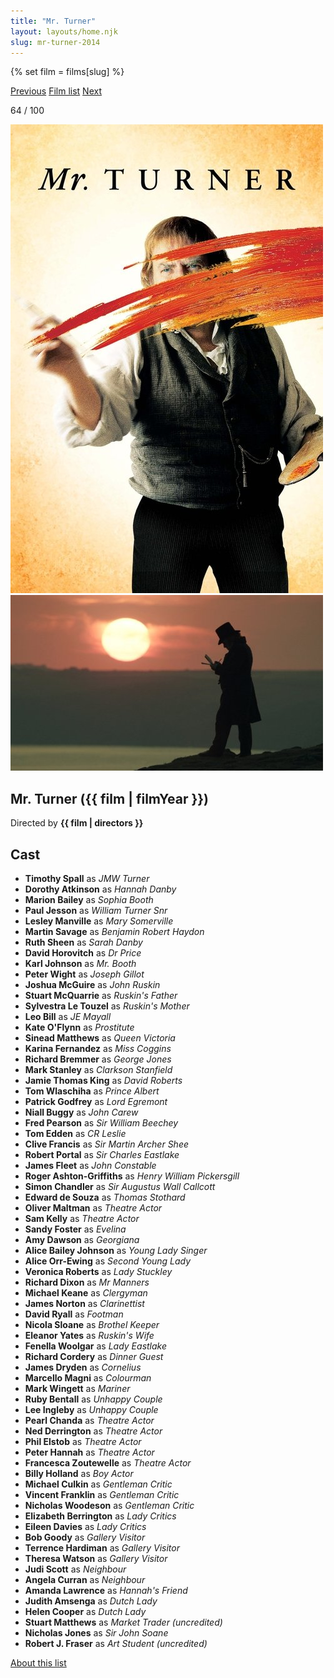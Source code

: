```yaml
---
title: "Mr. Turner"
layout: layouts/home.njk
slug: mr-turner-2014
---
```


{% set film = films[slug] %}

<nav class="films">
  <a class="prev" href="../the-grand-budapest-hotel-2014">Previous</a>
  <a href="../">Film list</a>
  <a class="next" href="../interstellar-2014">Next</a>
</nav>

<p>64 / 100</p>

<article class="film">
  <div class="backdrop-and-poster">
    <img class="poster" src="../films/posters/mr-turner-2014.jpg" alt="">
    <img class="backdrop" src="../films/backdrops/mr-turner-2014.jpg" alt="">
  </div>

  <h1>Mr. Turner ({{ film | filmYear }})</h1>

  <p class="director">
    Directed by <strong>{{ film | directors }}</strong>
  </p>


  <h2>
    Cast
  </h2>
  <ul>
            <li><strong>Timothy Spall</strong> as <em>JMW Turner</em></li>
        <li><strong>Dorothy Atkinson</strong> as <em>Hannah Danby</em></li>
        <li><strong>Marion Bailey</strong> as <em>Sophia Booth</em></li>
        <li><strong>Paul Jesson</strong> as <em>William Turner Snr</em></li>
        <li><strong>Lesley Manville</strong> as <em>Mary Somerville</em></li>
        <li><strong>Martin Savage</strong> as <em>Benjamin Robert Haydon</em></li>
        <li><strong>Ruth Sheen</strong> as <em>Sarah Danby</em></li>
        <li><strong>David Horovitch</strong> as <em>Dr Price</em></li>
        <li><strong>Karl Johnson</strong> as <em>Mr. Booth</em></li>
        <li><strong>Peter Wight</strong> as <em>Joseph Gillot</em></li>
        <li><strong>Joshua McGuire</strong> as <em>John Ruskin</em></li>
        <li><strong>Stuart McQuarrie</strong> as <em>Ruskin's Father</em></li>
        <li><strong>Sylvestra Le Touzel</strong> as <em>Ruskin's Mother</em></li>
        <li><strong>Leo Bill</strong> as <em>JE Mayall</em></li>
        <li><strong>Kate O'Flynn</strong> as <em>Prostitute</em></li>
        <li><strong>Sinead Matthews</strong> as <em>Queen Victoria</em></li>
        <li><strong>Karina Fernandez</strong> as <em>Miss Coggins</em></li>
        <li><strong>Richard Bremmer</strong> as <em>George Jones</em></li>
        <li><strong>Mark Stanley</strong> as <em>Clarkson Stanfield</em></li>
        <li><strong>Jamie Thomas King</strong> as <em>David Roberts</em></li>
        <li><strong>Tom Wlaschiha</strong> as <em>Prince Albert</em></li>
        <li><strong>Patrick Godfrey</strong> as <em>Lord Egremont</em></li>
        <li><strong>Niall Buggy</strong> as <em>John Carew</em></li>
        <li><strong>Fred Pearson</strong> as <em>Sir William Beechey</em></li>
        <li><strong>Tom Edden</strong> as <em>CR Leslie</em></li>
        <li><strong>Clive Francis</strong> as <em>Sir Martin Archer Shee</em></li>
        <li><strong>Robert Portal</strong> as <em>Sir Charles Eastlake</em></li>
        <li><strong>James Fleet</strong> as <em>John Constable</em></li>
        <li><strong>Roger Ashton-Griffiths</strong> as <em>Henry William Pickersgill</em></li>
        <li><strong>Simon Chandler</strong> as <em>Sir Augustus Wall Callcott</em></li>
        <li><strong>Edward de Souza</strong> as <em>Thomas Stothard</em></li>
        <li><strong>Oliver Maltman</strong> as <em>Theatre Actor</em></li>
        <li><strong>Sam Kelly</strong> as <em>Theatre Actor</em></li>
        <li><strong>Sandy Foster</strong> as <em>Evelina</em></li>
        <li><strong>Amy Dawson</strong> as <em>Georgiana</em></li>
        <li><strong>Alice Bailey Johnson</strong> as <em>Young Lady Singer</em></li>
        <li><strong>Alice Orr-Ewing</strong> as <em>Second Young Lady</em></li>
        <li><strong>Veronica Roberts</strong> as <em>Lady Stuckley</em></li>
        <li><strong>Richard Dixon</strong> as <em>Mr Manners</em></li>
        <li><strong>Michael Keane</strong> as <em>Clergyman</em></li>
        <li><strong>James Norton</strong> as <em>Clarinettist</em></li>
        <li><strong>David Ryall</strong> as <em>Footman</em></li>
        <li><strong>Nicola Sloane</strong> as <em>Brothel Keeper</em></li>
        <li><strong>Eleanor Yates</strong> as <em>Ruskin's Wife</em></li>
        <li><strong>Fenella Woolgar</strong> as <em>Lady Eastlake</em></li>
        <li><strong>Richard Cordery</strong> as <em>Dinner Guest</em></li>
        <li><strong>James Dryden</strong> as <em>Cornelius</em></li>
        <li><strong>Marcello Magni</strong> as <em>Colourman</em></li>
        <li><strong>Mark Wingett</strong> as <em>Mariner</em></li>
        <li><strong>Ruby Bentall</strong> as <em>Unhappy Couple</em></li>
        <li><strong>Lee Ingleby</strong> as <em>Unhappy Couple</em></li>
        <li><strong>Pearl Chanda</strong> as <em>Theatre Actor</em></li>
        <li><strong>Ned Derrington</strong> as <em>Theatre Actor</em></li>
        <li><strong>Phil Elstob</strong> as <em>Theatre Actor</em></li>
        <li><strong>Peter Hannah</strong> as <em>Theatre Actor</em></li>
        <li><strong>Francesca Zoutewelle</strong> as <em>Theatre Actor</em></li>
        <li><strong>Billy Holland</strong> as <em>Boy Actor</em></li>
        <li><strong>Michael Culkin</strong> as <em>Gentleman Critic</em></li>
        <li><strong>Vincent Franklin</strong> as <em>Gentleman Critic</em></li>
        <li><strong>Nicholas Woodeson</strong> as <em>Gentleman Critic</em></li>
        <li><strong>Elizabeth Berrington</strong> as <em>Lady Critics</em></li>
        <li><strong>Eileen Davies</strong> as <em>Lady Critics</em></li>
        <li><strong>Bob Goody</strong> as <em>Gallery Visitor</em></li>
        <li><strong>Terrence Hardiman</strong> as <em>Gallery Visitor</em></li>
        <li><strong>Theresa Watson</strong> as <em>Gallery Visitor</em></li>
        <li><strong>Judi Scott</strong> as <em>Neighbour</em></li>
        <li><strong>Angela Curran</strong> as <em>Neighbour</em></li>
        <li><strong>Amanda Lawrence</strong> as <em>Hannah's Friend</em></li>
        <li><strong>Judith Amsenga</strong> as <em>Dutch Lady</em></li>
        <li><strong>Helen Cooper</strong> as <em>Dutch Lady</em></li>
        <li><strong>Stuart Matthews</strong> as <em>Market Trader (uncredited)</em></li>
        <li><strong>Nicholas Jones</strong> as <em>Sir John Soane</em></li>
        <li><strong>Robert J. Fraser</strong> as <em>Art Student (uncredited)</em></li>
  </ul>
</article>
<footer>
  <a href="../about">About this list</a>
</footer>
